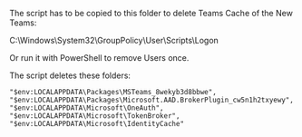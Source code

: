 The script has to be copied to this folder to delete Teams Cache of the New Teams: 

C:\Windows\System32\GroupPolicy\User\Scripts\Logon

Or run it with PowerShell to remove Users once.

The script deletes these folders:

    "$env:LOCALAPPDATA\Packages\MSTeams_8wekyb3d8bbwe",
    "$env:LOCALAPPDATA\Packages\Microsoft.AAD.BrokerPlugin_cw5n1h2txyewy",
    "$env:LOCALAPPDATA\Microsoft\OneAuth",
    "$env:LOCALAPPDATA\Microsoft\TokenBroker",
    "$env:LOCALAPPDATA\Microsoft\IdentityCache"
